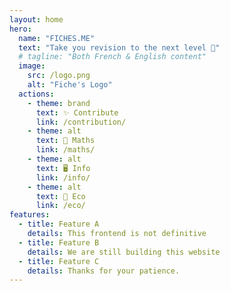 ```yaml
---
layout: home
hero:
  name: "FICHES.ME"
  text: "Take you revision to the next level 🚀"
  # tagline: "Both French & English content"
  image:
    src: /logo.png
    alt: "Fiche's Logo"
  actions:
    - theme: brand
      text: ✨ Contribute
      link: /contribution/
    - theme: alt
      text: 🔢 Maths
      link: /maths/
    - theme: alt
      text: 🖥️ Info
      link: /info/
    - theme: alt
      text: 💸 Eco
      link: /eco/
features:
  - title: Feature A
    details: This frontend is not definitive
  - title: Feature B
    details: We are still building this website
  - title: Feature C
    details: Thanks for your patience.
---
```

